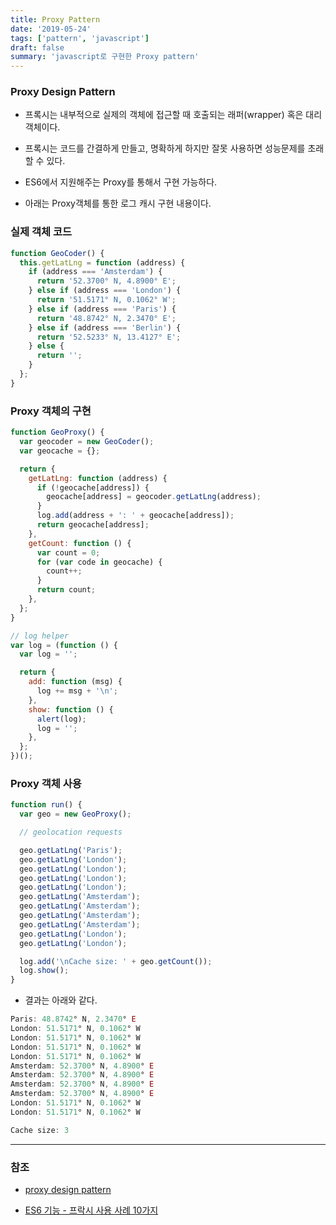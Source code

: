 ```yaml
---
title: Proxy Pattern
date: '2019-05-24'
tags: ['pattern', 'javascript']
draft: false
summary: 'javascript로 구현한 Proxy pattern'
---
```


### Proxy Design Pattern

- 프록시는 내부적으로 실제의 객체에 접근할 때 호출되는 래퍼(wrapper) 혹은 대리 객체이다.

- 프록시는 코드를 간결하게 만들고, 명확하게 하지만 잘못 사용하면 성능문제를 초래할 수 있다.

- ES6에서 지원해주는 Proxy를 통해서 구현 가능하다.

- 아래는 Proxy객체를 통한 로그 캐시 구현 내용이다.

### 실제 객체 코드

```js
function GeoCoder() {
  this.getLatLng = function (address) {
    if (address === 'Amsterdam') {
      return '52.3700° N, 4.8900° E';
    } else if (address === 'London') {
      return '51.5171° N, 0.1062° W';
    } else if (address === 'Paris') {
      return '48.8742° N, 2.3470° E';
    } else if (address === 'Berlin') {
      return '52.5233° N, 13.4127° E';
    } else {
      return '';
    }
  };
}
```

### Proxy 객체의 구현

```js
function GeoProxy() {
  var geocoder = new GeoCoder();
  var geocache = {};

  return {
    getLatLng: function (address) {
      if (!geocache[address]) {
        geocache[address] = geocoder.getLatLng(address);
      }
      log.add(address + ': ' + geocache[address]);
      return geocache[address];
    },
    getCount: function () {
      var count = 0;
      for (var code in geocache) {
        count++;
      }
      return count;
    },
  };
}

// log helper
var log = (function () {
  var log = '';

  return {
    add: function (msg) {
      log += msg + '\n';
    },
    show: function () {
      alert(log);
      log = '';
    },
  };
})();
```

### Proxy 객체 사용

```js
function run() {
  var geo = new GeoProxy();

  // geolocation requests

  geo.getLatLng('Paris');
  geo.getLatLng('London');
  geo.getLatLng('London');
  geo.getLatLng('London');
  geo.getLatLng('London');
  geo.getLatLng('Amsterdam');
  geo.getLatLng('Amsterdam');
  geo.getLatLng('Amsterdam');
  geo.getLatLng('Amsterdam');
  geo.getLatLng('London');
  geo.getLatLng('London');

  log.add('\nCache size: ' + geo.getCount());
  log.show();
}
```

- 결과는 아래와 같다.

```js
Paris: 48.8742° N, 2.3470° E
London: 51.5171° N, 0.1062° W
London: 51.5171° N, 0.1062° W
London: 51.5171° N, 0.1062° W
London: 51.5171° N, 0.1062° W
Amsterdam: 52.3700° N, 4.8900° E
Amsterdam: 52.3700° N, 4.8900° E
Amsterdam: 52.3700° N, 4.8900° E
Amsterdam: 52.3700° N, 4.8900° E
London: 51.5171° N, 0.1062° W
London: 51.5171° N, 0.1062° W

Cache size: 3
```

---

### 참조

- [proxy design pattern](http://www.dofactory.com/javascript/proxy-design-pattern)

- [ES6 기능 - 프락시 사용 사례 10가지](https://github.com/nhnent/fe.javascript/wiki/March-6---March-10,-2017)
